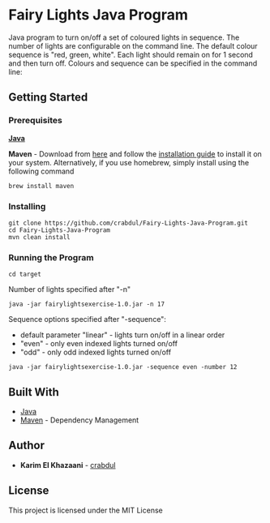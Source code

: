 # Fairy Lights Java Program

 Java program to turn on/off a set of coloured lights in sequence. 
 The number of lights are configurable on the command line. 
 The default colour sequence is "red, green, white".
 Each light should remain on for 1 second and then turn off.
 Colours and sequence can be specified in the command line:

## Getting Started

### Prerequisites

**[Java](https://java.com/en/download/)** 

**Maven** - Download from [here](https://maven.apache.org/install.html) and follow the [installation guide](https://maven.apache.org/install.html) to install it on your system.
Alternatively, if you use homebrew, simply install using the following command

```
brew install maven
```

### Installing

```
git clone https://github.com/crabdul/Fairy-Lights-Java-Program.git
cd Fairy-Lights-Java-Program
mvn clean install 
```

### Running the Program
```
cd target
```

Number of lights specified after "-n"

```
java -jar fairylightsexercise-1.0.jar -n 17
```

Sequence options specified after "-sequence":
 - default parameter "linear" - lights turn on/off in a linear order
 - "even" - only even indexed lights turned on/off
 - "odd" - only odd indexed lights turned on/off
 
```
java -jar fairylightsexercise-1.0.jar -sequence even -number 12 
```

## Built With

* [Java](https://java.com/en/download/)
* [Maven](https://maven.apache.org/) - Dependency Management

## Author

* **Karim El Khazaani** - [crabdul](https://github.com/crabdul)

## License

This project is licensed under the MIT License
